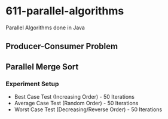 # 611-parallel-algorithms
Parallel Algorithms done in Java

## Producer-Consumer Problem
## Parallel Merge Sort
### Experiment Setup
* Best Case Test (Increasing Order) - 50 Iterations
* Average Case Test (Random Order) - 50 Iterations
* Worst Case Test (Decreasing/Reverse Order) - 50 Iterations
